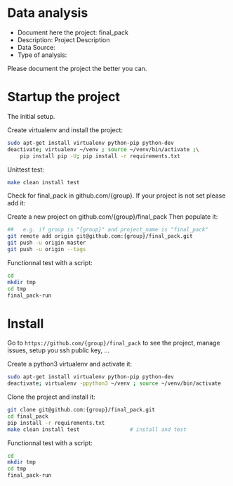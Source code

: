 # Data analysis
- Document here the project: final_pack
- Description: Project Description
- Data Source:
- Type of analysis:

Please document the project the better you can.

# Startup the project

The initial setup.

Create virtualenv and install the project:
```bash
sudo apt-get install virtualenv python-pip python-dev
deactivate; virtualenv ~/venv ; source ~/venv/bin/activate ;\
    pip install pip -U; pip install -r requirements.txt
```

Unittest test:
```bash
make clean install test
```

Check for final_pack in github.com/{group}. If your project is not set please add it:

Create a new project on github.com/{group}/final_pack
Then populate it:

```bash
##   e.g. if group is "{group}" and project_name is "final_pack"
git remote add origin git@github.com:{group}/final_pack.git
git push -u origin master
git push -u origin --tags
```

Functionnal test with a script:

```bash
cd
mkdir tmp
cd tmp
final_pack-run
```

# Install

Go to `https://github.com/{group}/final_pack` to see the project, manage issues,
setup you ssh public key, ...

Create a python3 virtualenv and activate it:

```bash
sudo apt-get install virtualenv python-pip python-dev
deactivate; virtualenv -ppython3 ~/venv ; source ~/venv/bin/activate
```

Clone the project and install it:

```bash
git clone git@github.com:{group}/final_pack.git
cd final_pack
pip install -r requirements.txt
make clean install test                # install and test
```
Functionnal test with a script:

```bash
cd
mkdir tmp
cd tmp
final_pack-run
```
